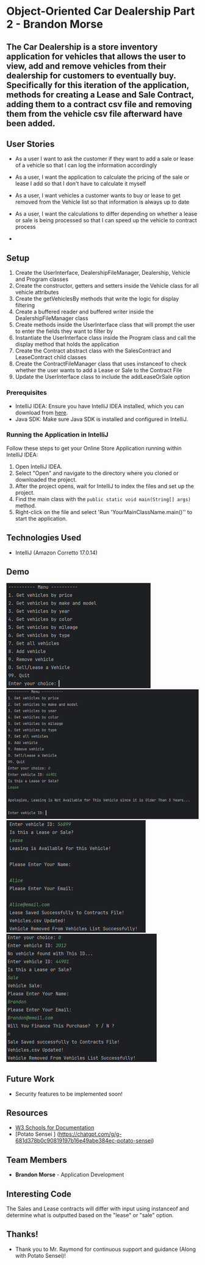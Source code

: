 # Object-Oriented Car Dealership Part 2 - Brandon Morse

## The Car Dealership is a store inventory application for vehicles that allows the user to view, add and remove vehicles from their dealership for customers to eventually buy. Specifically for this iteration of the application, methods for creating a Lease and Sale Contract, adding them to a contract csv file and removing them from the vehicle csv file afterward have been added.

## User Stories

- As a user I want to ask the customer if they want to add a sale or lease of a vehicle so that I can log the information accordingly

- As a user, I want the application to calculate the pricing of the sale or lease I add so that I don't have to calculate it myself

- As a user, I want vehicles a customer wants to buy or lease to get removed from the Vehicle list so that information is always up to date

- As a user, I want the calculations to differ depending on whether a lease or sale is being processed so that I can speed up the vehicle to contract process
- 
## Setup

1. Create the UserInterface, DealershipFileManager, Dealership, Vehicle and Program classes
2. Create the constructor, getters and setters inside the Vehicle class for all vehicle attributes
3. Create the getVehiclesBy methods that write the logic for display filtering
4. Create a buffered reader and buffered writer inside the DealershipFileManager class
5. Create methods inside the UserInterface class that will prompt the user to enter the fields they want to filter by
6. Instantiate the UserInterface class inside the Program class and call the display method that holds the application
7. Create the Contract abstract class with the SalesContract and LeaseContract child classes
8. Create the ContractFileManager class that uses instanceof to check whether the user wants to add a Lease or Sale to the Contract File
9. Update the UserInterface class to include the addLeaseOrSale option

### Prerequisites

- IntelliJ IDEA: Ensure you have IntelliJ IDEA installed, which you can download from [here](https://www.jetbrains.com/idea/download/).
- Java SDK: Make sure Java SDK is installed and configured in IntelliJ.

### Running the Application in IntelliJ

Follow these steps to get your Online Store Application running within IntelliJ IDEA:

1. Open IntelliJ IDEA.
2. Select "Open" and navigate to the directory where you cloned or downloaded the project.
3. After the project opens, wait for IntelliJ to index the files and set up the project.
4. Find the main class with the `public static void main(String[] args)` method.
5. Right-click on the file and select 'Run 'YourMainClassName.main()'' to start the application.

## Technologies Used

- IntelliJ (Amazon Corretto 17.0.14)

## Demo

![Application Screenshot_A](CarDealershipAppScreenshot_Part2_A.png)
![Application Screenshot_B](CarDealershipAppScreenshot_Part2_B.png)
![Application Screenshot_C](CarDealershipAppScreenshot_Part2_C.png)
![Application Screenshot_D](CarDealershipAppScreenshot_Part2_D.png)


## Future Work

- Security features to be implemented soon!

## Resources

- [W3 Schools for Documentation ](https://www.w3schools.com/java/ref_string_format.asp)
- [Potato Sensei ] (https://chatgpt.com/g/g-681d378b0c90819197b16e49abe384ec-potato-sensei)

## Team Members

- **Brandon Morse** - Application Development

## Interesting Code

The Sales and Lease contracts will differ with input using instanceof and determine what is outputted based on the "lease" or "sale" option.

## Thanks!

- Thank you to Mr. Raymond for continuous support and guidance (Along with Potato Sensei)!
